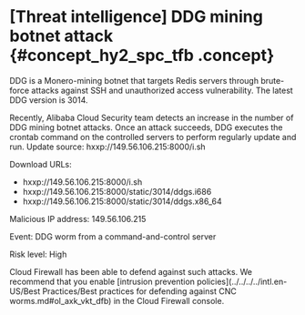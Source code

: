 # \[Threat intelligence\] DDG mining botnet attack {#concept_hy2_spc_tfb .concept}

DDG is a Monero-mining botnet that targets Redis servers through brute-force attacks against SSH and unauthorized access vulnerability. The latest DDG version is 3014.

Recently, Alibaba Cloud Security team detects an increase in the number of DDG mining botnet attacks. Once an attack succeeds, DDG executes the crontab command on the controlled servers to perform regularly update and run. Update source: hxxp://149.56.106.215:8000/i.sh

Download URLs:

-   hxxp://149.56.106.215:8000/i.sh
-   hxxp://149.56.106.215:8000/static/3014/ddgs.i686
-   hxxp://149.56.106.215:8000/static/3014/ddgs.x86\_64

Malicious IP address: 149.56.106.215

Event: DDG worm from a command-and-control server

Risk level: High

Cloud Firewall has been able to defend against such attacks. We recommend that you enable [intrusion prevention policies](../../../../intl.en-US/Best Practices/Best practices for defending against CNC worms.md#ol_axk_vkt_dfb) in the Cloud Firewall console.

